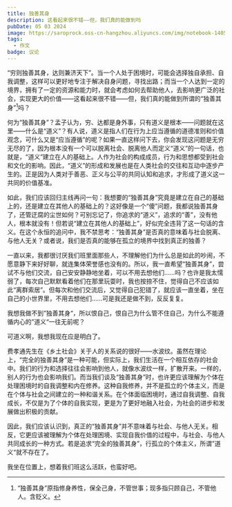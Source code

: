 ```yaml
---
title: 独善其身
description: 这看起来很不错——但，我们真的能做到吗
pubDate: 05 03 2024
image: https://saroprock.oss-cn-hangzhou.aliyuncs.com/img/notebook-1405306_1280.jpg
tags:
  - 作文
badge: 议论
---
```


“穷则独善其身，达则兼济天下”。当一个人处于困境时，可能会选择独自承担、自我调整，这样可以更好地专注于解决自身问题，寻找出路；而当一个人达到一定的境界，拥有了一定的资源和能力时，就会考虑如何去帮助他人，去影响更广泛的社会，实现更大的价值——这看起来很不错——但，我们真的能做到所谓的“独善其身”[^1]吗？

[^1]: “独善其身”原指修身养性，保全己身，不管世事；现多指只顾自己，不管他人。含贬义。

何为“独善其身”？孟子认为，穷、达都是身外事，只有道义是根本——问题就在这里——什么是“道义”？有人说，道义是指人们在行为上应当遵循的道德准则和价值观念，可什么又是“应当遵循”的呢？如果一直这样问下去，你会发现这问题是无穷无尽的了，因为根本没有一个可以脱离社会、脱离他人而定义“道义”的一句话，也就是，“道义”建立在人的基础上。人作为社会的构成成员，行为和思想都受到社会和文化的影响。因此，“道义”的形成和发展也是在人类社会的交往和互动中逐步产生的。正是因为人类对于善恶、正义与公平的共同认知和追求，才形成了道义这一共同的价值基准。

如此，我们应该回归主线再问一句：我想要的“独善其身”究竟是建立在自己的基础上的，还是建立在其他人的基础上的？这好像是一个“傻”问题，我都说独善其身了，还管迂腐的尘世如何？可别忘记了，你追求的“道义”，追求的“善”，没有他人，根本就没有！但若说“建立在其他人的基础上”，好似完全违背了这一句话的含义。在这个永恒的追问中，我不禁思考：“独善其身”是否真的意味着与社会脱离、与他人无关？或者说，我们是否真的能够在孤立的境界中找到真正的独善？

一直以来，我都很讨厌我们班里面那些人，不理解他们为什么总是如此的吵闹，不愿意静下来好好聊，就连集体荣誉感也没有的。所以，我一直希望“独善其身”，尝试不与他们交流，自己安安静静地坐着，可以不用去想他们……吗？也许是我太懦弱了，每次自己默默看着他们在那里玩耍时，我也按捺不住，觉得自己不应该如此“离群索居”。但每次和他们交流后，又觉得自己犯错了，就应该一直坐着，坐在自己的小世界里，不用去想他们……可是我还是做不到，反反复复。

我想我做不到”独善其身“，所以恨自己，恨自己为什么管不住自己，为什么不能遵循内心的”道义“一往无前呢？

可道义啊，我想我现在应是明白了。

费孝通先生在《乡土社会》关于人的关系说的很好——水波纹。虽然在理论上，“完全的独善其身”是一种可能，但实际上，我们生活在一个相互依存的社会中。我们的行为和选择往往会影响到他人，就像水波纹一样，扩散开来。一样的，别人的行为也会影响我们。而当我们谈及“独善其身”时，也许更应该理解为个体在处理困境时的自我调整和内在修养。这种自我修养，并不是孤立的个体主义，而是在个体与社会之间建立的一种和谐关系。在个体面临困境时，通过自我调整、自我成长，不仅是为了个体的自我实现，更是为了更好地融入社会，为社会的进步和发展做出积极的贡献。

因此，我们应该认识到，真正的“独善其身”并不意味着与社会、与他人无关。相反，它更应该被理解为个体在处理困境、实现自我价值的过程中，与社会、与他人共同成长的一种方式。若是追求“完全的独善其身”，行孤立的个体主义，所谓”道义“就不存在了。

我坐在位置上，想着我们班这么活跃，也蛮好吧。
